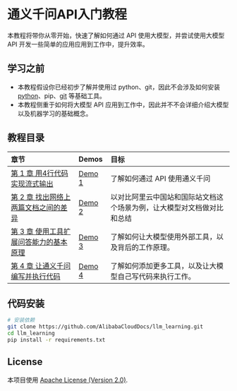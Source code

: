 # 通义千问API入门教程
本教程将带你从零开始，快速了解如何通过 API 使用大模型，并尝试使用大模型 API 开发一些简单的应用应用到工作中，提升效率。

## 学习之前
- 本教程假设你已经初步了解并使用过 python、git，因此不会涉及如何安装 [python](https://www.python.org/downloads/)、pip、[git](https://git-scm.com/) 等基础工具。
- 本教程侧重于如何将大模型 API 应用到工作中，因此并不不会详细介绍大模型以及机器学习的基础概念。

## 教程目录
| 章节                              | Demos                  | 目标                                                       | 
|:-----------------------------------|:------------------------|:---------------------------------------------------------|
| [第 1 章 用4行代码实现流式输出](chapter1/README.md)              |[Demo 1](chapter1/demo-chapter1.ipynb)      | 了解如何通过 API 使用通义千问                                        |
| [第 2 章 找出网络上两篇文档之间的差异](chapter2/README.md) |[Demo 2](chapter2/demo-chapter2.ipynb)  | 以对比阿里云中国站和国际站文档这个场景为例，让大模型对文档做对比和总结 |
| [第 3 章 使用工具扩展问答能力的基本原理](chapter3/README.md) |[Demo 3](chapter3/demo-chapter3.ipynb) | 了解如何让大模型使用外部工具，以及背后的工作原理。                                 |
| [第 4 章 让通义千问编写并执行代码](chapter4/README.md) |[Demo 4](chapter4/demo-chapter4.ipynb)  | 了解如何添加更多工具，以及让大模型自己写代码来执行工作。    |

## 代码安装

```bash
# 安装依赖
git clone https://github.com/AlibabaCloudDocs/llm_learning.git
cd llm_learning
pip install -r requirements.txt
```

## License
本项目使用 [Apache License (Version 2.0)](https://github.com/AlibabaCloudDocs/llm_learning/blob/master/LICENSE).